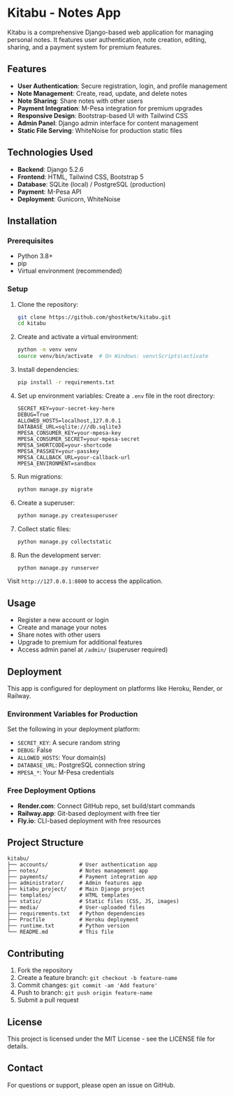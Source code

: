 # Kitabu - Notes App

Kitabu is a comprehensive Django-based web application for managing personal notes. It features user authentication, note creation, editing, sharing, and a payment system for premium features.

## Features

- **User Authentication**: Secure registration, login, and profile management
- **Note Management**: Create, read, update, and delete notes
- **Note Sharing**: Share notes with other users
- **Payment Integration**: M-Pesa integration for premium upgrades
- **Responsive Design**: Bootstrap-based UI with Tailwind CSS
- **Admin Panel**: Django admin interface for content management
- **Static File Serving**: WhiteNoise for production static files

## Technologies Used

- **Backend**: Django 5.2.6
- **Frontend**: HTML, Tailwind CSS, Bootstrap 5
- **Database**: SQLite (local) / PostgreSQL (production)
- **Payment**: M-Pesa API
- **Deployment**: Gunicorn, WhiteNoise

## Installation

### Prerequisites

- Python 3.8+
- pip
- Virtual environment (recommended)

### Setup

1. Clone the repository:
   ```bash
   git clone https://github.com/ghostketm/kitabu.git
   cd kitabu
   ```

2. Create and activate a virtual environment:
   ```bash
   python -m venv venv
   source venv/bin/activate  # On Windows: venv\Scripts\activate
   ```

3. Install dependencies:
   ```bash
   pip install -r requirements.txt
   ```

4. Set up environment variables:
   Create a `.env` file in the root directory:
   ```
   SECRET_KEY=your-secret-key-here
   DEBUG=True
   ALLOWED_HOSTS=localhost,127.0.0.1
   DATABASE_URL=sqlite:///db.sqlite3
   MPESA_CONSUMER_KEY=your-mpesa-key
   MPESA_CONSUMER_SECRET=your-mpesa-secret
   MPESA_SHORTCODE=your-shortcode
   MPESA_PASSKEY=your-passkey
   MPESA_CALLBACK_URL=your-callback-url
   MPESA_ENVIRONMENT=sandbox
   ```

5. Run migrations:
   ```bash
   python manage.py migrate
   ```

6. Create a superuser:
   ```bash
   python manage.py createsuperuser
   ```

7. Collect static files:
   ```bash
   python manage.py collectstatic
   ```

8. Run the development server:
   ```bash
   python manage.py runserver
   ```

Visit `http://127.0.0.1:8000` to access the application.

## Usage

- Register a new account or login
- Create and manage your notes
- Share notes with other users
- Upgrade to premium for additional features
- Access admin panel at `/admin/` (superuser required)

## Deployment

This app is configured for deployment on platforms like Heroku, Render, or Railway.

### Environment Variables for Production

Set the following in your deployment platform:
- `SECRET_KEY`: A secure random string
- `DEBUG`: False
- `ALLOWED_HOSTS`: Your domain(s)
- `DATABASE_URL`: PostgreSQL connection string
- `MPESA_*`: Your M-Pesa credentials

### Free Deployment Options

- **Render.com**: Connect GitHub repo, set build/start commands
- **Railway.app**: Git-based deployment with free tier
- **Fly.io**: CLI-based deployment with free resources

## Project Structure

```
kitabu/
├── accounts/          # User authentication app
├── notes/             # Notes management app
├── payments/          # Payment integration app
├── administrator/     # Admin features app
├── kitabu_project/    # Main Django project
├── templates/         # HTML templates
├── static/            # Static files (CSS, JS, images)
├── media/             # User-uploaded files
├── requirements.txt   # Python dependencies
├── Procfile           # Heroku deployment
├── runtime.txt        # Python version
└── README.md          # This file
```

## Contributing

1. Fork the repository
2. Create a feature branch: `git checkout -b feature-name`
3. Commit changes: `git commit -am 'Add feature'`
4. Push to branch: `git push origin feature-name`
5. Submit a pull request

## License

This project is licensed under the MIT License - see the LICENSE file for details.

## Contact

For questions or support, please open an issue on GitHub.
